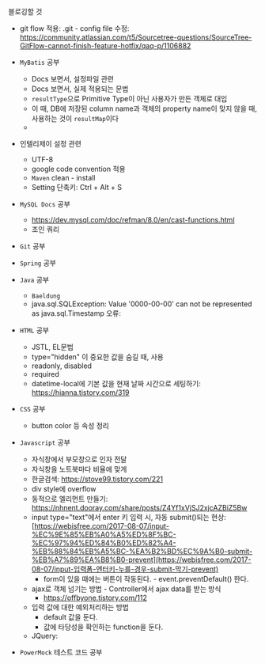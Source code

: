 블로깅할 것

- git flow 적용: .git - config file 수정: https://community.atlassian.com/t5/Sourcetree-questions/SourceTree-GitFlow-cannot-finish-feature-hotfix/qaq-p/1106882

- `MyBatis` 공부

  - Docs 보면서, 설정파일 관련
  - Docs 보면서, 실제 적용되는 문법
  - `resultType`으로 Primitive Type이 아닌 사용자가 만든 객체로 대입
  - 이 때, DB에 저장된 column name과 객체의 property name이 맞지 않을 때, 사용하는 것이 `resultMap`이다
  - 

- 인텔리제이 설정 관련

  - UTF-8
  - google code convention 적용
  - `Maven` clean - install
  - Setting 단축키: Ctrl + Alt + S

- `MySQL Docs` 공부

  - https://dev.mysql.com/doc/refman/8.0/en/cast-functions.html
  - 조인 쿼리

- `Git` 공부

- `Spring` 공부

- `Java` 공부

  - `Baeldung`
  - java.sql.SQLException: Value '0000-00-00' can not be represented as java.sql.Timestamp 오류: 

- `HTML` 공부

  - JSTL, EL문법
  - type="hidden" 이 중요한 값을 숨길 때, 사용
  - readonly, disabled
  - required
  - datetime-local에 기본 값을 현재 날짜 시간으로 세팅하기: https://hianna.tistory.com/319

- `CSS` 공부

  - button color 등 속성 정리

- `Javascript` 공부

  - 자식창에서 부모창으로 인자 전달
  - 자식창을 노트북마다 비율에 맞게
  - 한글검색: https://stove99.tistory.com/221
  - div style에 overflow
  - 동적으로 엘리먼트 만들기: https://nhnent.dooray.com/share/posts/Z4Yf1xVjSJ2xjcAZBiZ5Bw
  - input type="text"에서 enter 키 입력 시, 자동 submit()되는 현상: [https://webisfree.com/2017-08-07/input-%EC%9E%85%EB%A0%A5%ED%8F%BC-%EC%97%94%ED%84%B0%ED%82%A4-%EB%88%84%EB%A5%BC-%EA%B2%BD%EC%9A%B0-submit-%EB%A7%89%EA%B8%B0-prevent](https://webisfree.com/2017-08-07/input-입력폼-엔터키-누를-경우-submit-막기-prevent)
    - form이 있을 때에는 버튼이 작동된다. - event.preventDefault() 한다.
  - ajax로 객체 넘기는 방법 - Controller에서 ajax data를 받는 방식
    - https://offbyone.tistory.com/112
  - 입력 값에 대한 예외처리하는 방법
    - default 값을 둔다.
    - 값에 타당성을 확인하는 function을 둔다.
  - JQuery: 

- `PowerMock` 테스트 코드 공부

  

